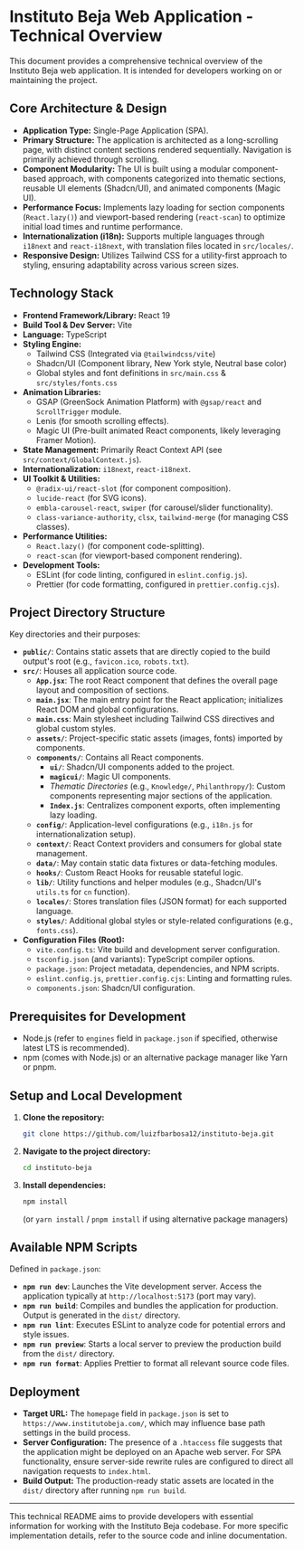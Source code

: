 # Instituto Beja Web Application - Technical Overview

This document provides a comprehensive technical overview of the Instituto Beja web application. It is intended for developers working on or maintaining the project.

## Core Architecture & Design

*   **Application Type:** Single-Page Application (SPA).
*   **Primary Structure:** The application is architected as a long-scrolling page, with distinct content sections rendered sequentially. Navigation is primarily achieved through scrolling.
*   **Component Modularity:** The UI is built using a modular component-based approach, with components categorized into thematic sections, reusable UI elements (Shadcn/UI), and animated components (Magic UI).
*   **Performance Focus:** Implements lazy loading for section components (`React.lazy()`) and viewport-based rendering (`react-scan`) to optimize initial load times and runtime performance.
*   **Internationalization (i18n):** Supports multiple languages through `i18next` and `react-i18next`, with translation files located in `src/locales/`.
*   **Responsive Design:** Utilizes Tailwind CSS for a utility-first approach to styling, ensuring adaptability across various screen sizes.

## Technology Stack

*   **Frontend Framework/Library:** React 19
*   **Build Tool & Dev Server:** Vite
*   **Language:** TypeScript
*   **Styling Engine:**
    *   Tailwind CSS (Integrated via `@tailwindcss/vite`)
    *   Shadcn/UI (Component library, New York style, Neutral base color)
    *   Global styles and font definitions in `src/main.css` & `src/styles/fonts.css`
*   **Animation Libraries:**
    *   GSAP (GreenSock Animation Platform) with `@gsap/react` and `ScrollTrigger` module.
    *   Lenis (for smooth scrolling effects).
    *   Magic UI (Pre-built animated React components, likely leveraging Framer Motion).
*   **State Management:** Primarily React Context API (see `src/context/GlobalContext.js`).
*   **Internationalization:** `i18next`, `react-i18next`.
*   **UI Toolkit & Utilities:**
    *   `@radix-ui/react-slot` (for component composition).
    *   `lucide-react` (for SVG icons).
    *   `embla-carousel-react`, `swiper` (for carousel/slider functionality).
    *   `class-variance-authority`, `clsx`, `tailwind-merge` (for managing CSS classes).
*   **Performance Utilities:**
    *   `React.lazy()` (for component code-splitting).
    *   `react-scan` (for viewport-based component rendering).
*   **Development Tools:**
    *   ESLint (for code linting, configured in `eslint.config.js`).
    *   Prettier (for code formatting, configured in `prettier.config.cjs`).

## Project Directory Structure

Key directories and their purposes:

*   **`public/`**: Contains static assets that are directly copied to the build output's root (e.g., `favicon.ico`, `robots.txt`).
*   **`src/`**: Houses all application source code.
    *   **`App.jsx`**: The root React component that defines the overall page layout and composition of sections.
    *   **`main.jsx`**: The main entry point for the React application; initializes React DOM and global configurations.
    *   **`main.css`**: Main stylesheet including Tailwind CSS directives and global custom styles.
    *   **`assets/`**: Project-specific static assets (images, fonts) imported by components.
    *   **`components/`**: Contains all React components.
        *   **`ui/`**: Shadcn/UI components added to the project.
        *   **`magicui/`**: Magic UI components.
        *   *Thematic Directories* (e.g., `Knowledge/`, `Philanthropy/`): Custom components representing major sections of the application.
        *   **`Index.js`**: Centralizes component exports, often implementing lazy loading.
    *   **`config/`**: Application-level configurations (e.g., `i18n.js` for internationalization setup).
    *   **`context/`**: React Context providers and consumers for global state management.
    *   **`data/`**: May contain static data fixtures or data-fetching modules.
    *   **`hooks/`**: Custom React Hooks for reusable stateful logic.
    *   **`lib/`**: Utility functions and helper modules (e.g., Shadcn/UI's `utils.ts` for `cn` function).
    *   **`locales/`**: Stores translation files (JSON format) for each supported language.
    *   **`styles/`**: Additional global styles or style-related configurations (e.g., `fonts.css`).
*   **Configuration Files (Root):**
    *   `vite.config.ts`: Vite build and development server configuration.
    *   `tsconfig.json` (and variants): TypeScript compiler options.
    *   `package.json`: Project metadata, dependencies, and NPM scripts.
    *   `eslint.config.js`, `prettier.config.cjs`: Linting and formatting rules.
    *   `components.json`: Shadcn/UI configuration.

## Prerequisites for Development

*   Node.js (refer to `engines` field in `package.json` if specified, otherwise latest LTS is recommended).
*   npm (comes with Node.js) or an alternative package manager like Yarn or pnpm.

## Setup and Local Development

1.  **Clone the repository:**
    ```bash
    git clone https://github.com/luizfbarbosa12/instituto-beja.git
    ```
2.  **Navigate to the project directory:**
    ```bash
    cd instituto-beja
    ```
3.  **Install dependencies:**
    ```bash
    npm install
    ```
    (or `yarn install` / `pnpm install` if using alternative package managers)

## Available NPM Scripts

Defined in `package.json`:

*   **`npm run dev`**: Launches the Vite development server. Access the application typically at `http://localhost:5173` (port may vary).
*   **`npm run build`**: Compiles and bundles the application for production. Output is generated in the `dist/` directory.
*   **`npm run lint`**: Executes ESLint to analyze code for potential errors and style issues.
*   **`npm run preview`**: Starts a local server to preview the production build from the `dist/` directory.
*   **`npm run format`**: Applies Prettier to format all relevant source code files.

## Deployment

*   **Target URL:** The `homepage` field in `package.json` is set to `https://www.institutobeja.com/`, which may influence base path settings in the build process.
*   **Server Configuration:** The presence of a `.htaccess` file suggests that the application might be deployed on an Apache web server. For SPA functionality, ensure server-side rewrite rules are configured to direct all navigation requests to `index.html`.
*   **Build Output:** The production-ready static assets are located in the `dist/` directory after running `npm run build`.

---

This technical README aims to provide developers with essential information for working with the Instituto Beja codebase. For more specific implementation details, refer to the source code and inline documentation.
